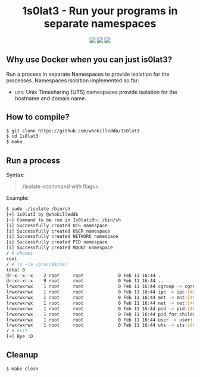 <h1 align=center>1s0lat3 - Run your programs in separate namespaces</h1>
<p align=center><img src="https://shields.io/badge/Made_With-C-green" />
<img src="https://shields.io/badge/Compiled_With-GCC-yellow" />
  <img src="https://shields.io/badge/Tested_On-Ubuntu_20.04.3_LTS_x86__64 -red" />
</p>

<h2>Why use Docker when you can just is0lat3?</h2>

Run a process in separate Namespaces to provide isolation for the processes. Namespaces isolation implemented so far:
- `uts`: Unix Timesharing (UTS) namespaces provide isolation for the hostname and domain name.

## How to compile?
```bash
$ git clone https://github.com/whokilleddb/1s0lat3
$ cd 1s0lat3
$ make
```

## Run a process
Syntax:
> ./isolate \<command with flags\>

Example: 
```bash
$ sudo ./isolate /bin/sh
[+] 1s0lat3 by @whokilleddb
[>] Command to be run in 1s0lati0n: /bin/sh 
[i] Successfully created UTS namespace
[i] Successfully created USER namespace
[i] Successfully created NETWORK namespace
[i] Successfully created PID namespace
[i] Successfully created MOUNT namespace
/ # whoami
root
/ # ls -la /proc/$$/ns/
total 0
dr-x--x--x    2 root     root             0 Feb 11 16:44 .
dr-xr-xr-x    9 root     root             0 Feb 11 16:44 ..
lrwxrwxrwx    1 root     root             0 Feb 11 16:44 cgroup -> cgroup:[4026531835]
lrwxrwxrwx    1 root     root             0 Feb 11 16:44 ipc -> ipc:[4026531839]
lrwxrwxrwx    1 root     root             0 Feb 11 16:44 mnt -> mnt:[4026532250]
lrwxrwxrwx    1 root     root             0 Feb 11 16:44 net -> net:[4026532254]
lrwxrwxrwx    1 root     root             0 Feb 11 16:44 pid -> pid:[4026532252]
lrwxrwxrwx    1 root     root             0 Feb 11 16:44 pid_for_children -> pid:[4026532252]
lrwxrwxrwx    1 root     root             0 Feb 11 16:44 user -> user:[4026532249]
lrwxrwxrwx    1 root     root             0 Feb 11 16:44 uts -> uts:[4026532251]
/ # exit
[+] Bye :D
```

## Cleanup
```bash
$ make clean
```